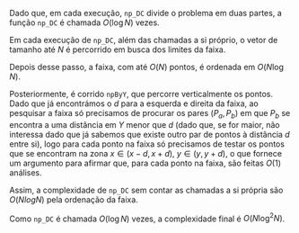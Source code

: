 Dado que, em cada execução, `np_DC` divide o problema em duas partes, a função `np_DC` é chamada $O(\log N)$ vezes.

Em cada execução de `np_DC`, além das chamadas a si próprio, o vetor de tamanho até $N$ é percorrido em busca dos limites da faixa.

Depois desse passo, a faixa, com até $O(N)$ pontos, é ordenada em $O(N \log N)$.

Posteriormente, é corrido `npByY`, que percorre verticalmente os pontos. Dado que já encontrámos o $d$ para a esquerda e direita da faixa, ao pesquisar a faixa só precisamos de procurar os pares $(P_a, P_b)$ em que $P_b$ se encontra a uma distância em $Y$ menor que $d$ (dado que, se for maior, não interessa dado que já sabemos que existe outro par de pontos à distância $d$ entre si), logo para cada ponto na faixa só precisamos de testar os pontos que se encontram na zona $x \in (x-d, x+d)$, $y \in (y, y+d)$, o que fornece um argumento para afirmar que, para cada ponto na faixa, são feitas $O(1)$ análises.

Assim, a complexidade de `np_DC` sem contar as chamadas a si própria são $O(N log N)$ pela ordenação da faixa.

Como `np_DC` é chamada $O(\log N)$ vezes, a complexidade final é $O(N \log^2 N)$.


